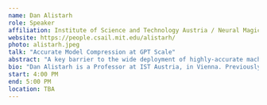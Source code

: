 ```yaml
---
name: Dan Alistarh
role: Speaker
affiliation: Institute of Science and Technology Austria / Neural Magic
website: https://people.csail.mit.edu/alistarh/
photo: alistarh.jpeg
talk: "Accurate Model Compression at GPT Scale"
abstract: "A key barrier to the wide deployment of highly-accurate machine learning models, whether for language or vision, is their high computational and memory overhead. Although we possess the mathematical tools for highly-accurate compression of such models, these theoretically-elegant techniques require second-order information of the model’s loss function, which is hard to even approximate efficiently at the scale of billion-parameter models.In this talk, I will describe our work on bridging this computational divide, which enables the accurate second-order pruning and quantization of models at truly massive scale. Compressed using our techniques, models with billions and even trillions of parameters can be executed efficiently on a few GPUs, with significant speedups, and negligible accuracy loss. Based in part on our work, the community has been able to run accurate billion or even trillion-parameter models on computationally-limited devices."
bio: "Dan Alistarh is a Professor at IST Austria, in Vienna. Previously, he was a Researcher with Microsoft, a Postdoc at MIT CSAIL, and received his PhD from the EPFL. His research is on algorithms for efficient machine learning and high-performance computing, with a focus on scalable DNN inference and training, for which he was awarded an ERC Starting Grant in 2018. In his spare time, he works with the ML research team at Neural Magic, a startup based in Boston, on making compression faster, more accurate and accessible to practitioners."
start: 4:00 PM
end: 5:00 PM
location: TBA
---
```

